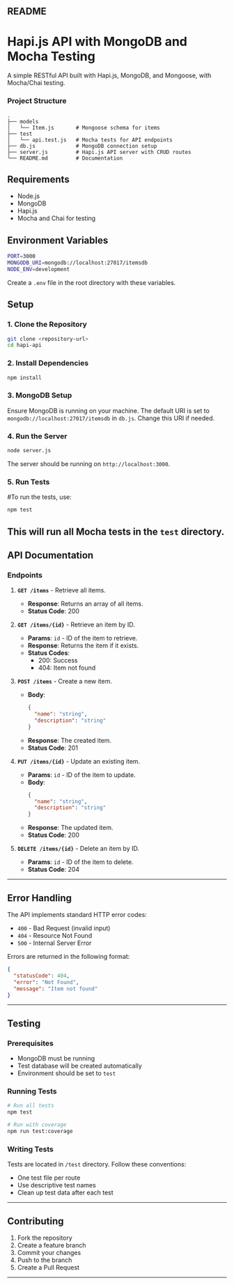 ## README

# Hapi.js API with MongoDB and Mocha Testing

A simple RESTful API built with Hapi.js, MongoDB, and Mongoose, with Mocha/Chai testing.

### Project Structure

```
.
├── models
│   └── Item.js       # Mongoose schema for items
├── test
│   └── api.test.js   # Mocha tests for API endpoints
├── db.js             # MongoDB connection setup
├── server.js         # Hapi.js API server with CRUD routes
└── README.md         # Documentation
```

## Requirements

- Node.js
- MongoDB
- Hapi.js
- Mocha and Chai for testing

## Environment Variables

```bash
PORT=3000
MONGODB_URI=mongodb://localhost:27017/itemsdb
NODE_ENV=development
```

Create a `.env` file in the root directory with these variables.

## Setup

### 1. Clone the Repository

```bash
git clone <repository-url>
cd hapi-api
```

### 2. Install Dependencies

```bash
npm install
```

### 3. MongoDB Setup

Ensure MongoDB is running on your machine. The default URI is set to `mongodb://localhost:27017/itemsdb` in `db.js`. Change this URI if needed.

### 4. Run the Server

```bash
node server.js
```

The server should be running on `http://localhost:3000`.

### 5. Run Tests

#To run the tests, use:

```bash
npm test
```

This will run all Mocha tests in the `test` directory.
---

## API Documentation

### Endpoints

1. **`GET /items`** - Retrieve all items.

   - **Response**: Returns an array of all items.
   - **Status Code**: 200

2. **`GET /items/{id}`** - Retrieve an item by ID.

   - **Params**: `id` - ID of the item to retrieve.
   - **Response**: Returns the item if it exists.
   - **Status Codes**:
     - 200: Success
     - 404: Item not found

3. **`POST /items`** - Create a new item.

   - **Body**:
     ```json
     {
       "name": "string",
       "description": "string"
     }
     ```
   - **Response**: The created item.
   - **Status Code**: 201

4. **`PUT /items/{id}`** - Update an existing item.

   - **Params**: `id` - ID of the item to update.
   - **Body**:
     ```json
     {
       "name": "string",
       "description": "string"
     }
     ```
   - **Response**: The updated item.
   - **Status Code**: 200

5. **`DELETE /items/{id}`** - Delete an item by ID.
   - **Params**: `id` - ID of the item to delete.
   - **Status Code**: 204

---

## Error Handling

The API implements standard HTTP error codes:

- `400` - Bad Request (invalid input)
- `404` - Resource Not Found
- `500` - Internal Server Error

Errors are returned in the following format:

```json
{
  "statusCode": 404,
  "error": "Not Found",
  "message": "Item not found"
}
```

---

## Testing

### Prerequisites

- MongoDB must be running
- Test database will be created automatically
- Environment should be set to `test`

### Running Tests

```bash
# Run all tests
npm test

# Run with coverage
npm run test:coverage
```

### Writing Tests

Tests are located in `/test` directory. Follow these conventions:

- One test file per route
- Use descriptive test names
- Clean up test data after each test

---

## Contributing

1. Fork the repository
2. Create a feature branch
3. Commit your changes
4. Push to the branch
5. Create a Pull Request

---
